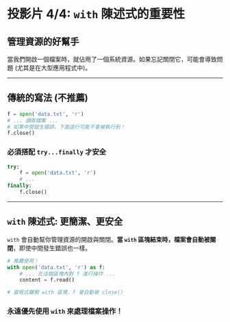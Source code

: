 # 投影片 4/4: `with` 陳述式的重要性

## 管理資源的好幫手

當我們開啟一個檔案時，就佔用了一個系統資源。如果忘記關閉它，可能會導致問題 (尤其是在大型應用程式中)。

---

## 傳統的寫法 (不推薦)

```python
f = open('data.txt', 'r')
# ... 讀取檔案 ...
# 如果中間發生錯誤，下面這行可能不會被執行到！
f.close()
```

### 必須搭配 `try...finally` 才安全

```python
try:
    f = open('data.txt', 'r')
    # ...
finally:
    f.close()
```

---

## `with` 陳述式: 更簡潔、更安全

`with` 會自動幫你管理資源的開啟與關閉。**當 `with` 區塊結束時，檔案會自動被關閉**，即使中間發生錯誤也一樣。

```python
# 推薦使用！
with open('data.txt', 'r') as f:
    # ... 在這個區塊內對 f 進行操作 ...
    content = f.read()

# 當程式離開 with 區塊，f 會自動被 close()
```

### 永遠優先使用 `with` 來處理檔案操作！